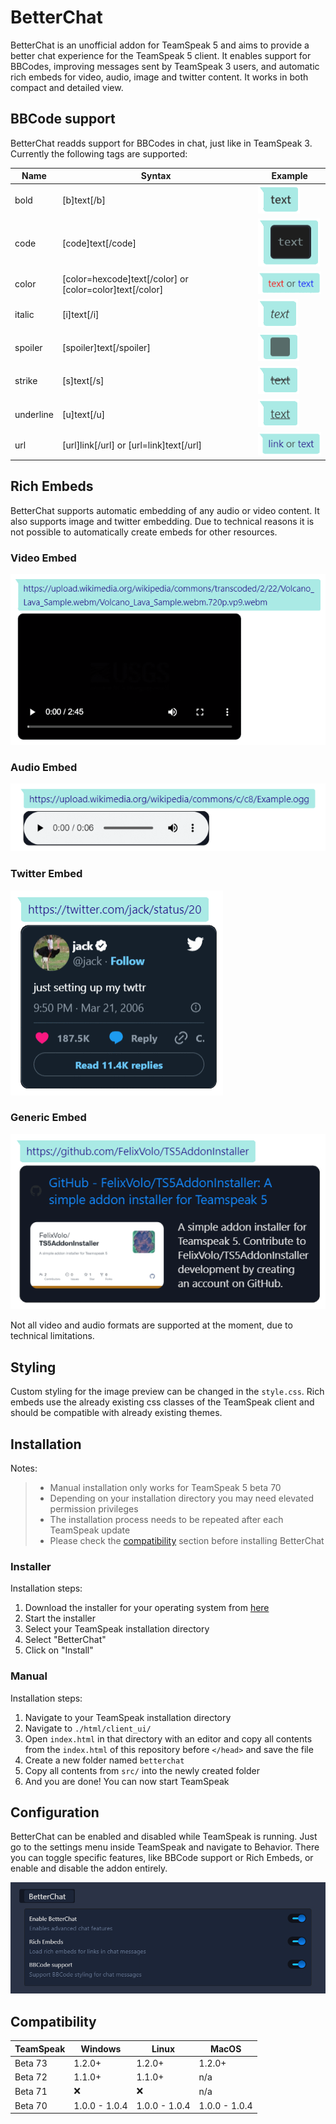 # BetterChat #
BetterChat is an unofficial addon for TeamSpeak 5 and aims to provide a better chat experience for the TeamSpeak 5 client. It enables support for BBCodes, improving messages sent by TeamSpeak 3 users, and automatic rich embeds for video, audio, image and twitter content. It works in both compact and detailed view.

## BBCode support ##  
BetterChat readds support for BBCodes in chat, just like in TeamSpeak 3. Currently the following tags are supported:

| Name | Syntax  | Example |
| ---- | ------- | ------- |
| bold  | [b]text[/b] | ![bold](images/bbcodes/bold.png) |
| code | [code]text[/code] | ![code](images/bbcodes/code.png) |
| color | [color=hexcode]text[/color] or [color=color]text[/color] | ![color](images/bbcodes/color.png) |
| italic | [i]text[/i] | ![italic](images/bbcodes/italic.png) |
| spoiler | [spoiler]text[/spoiler] | ![spoiler](images/bbcodes/spoiler.png) |
| strike | [s]text[/s] | ![strike](images/bbcodes/strike.png) |
| underline | [u]text[/u] | ![underline](images/bbcodes/underline.png) |
| url | [url]link[/url] or [url=link]text[/url] | ![url](images/bbcodes/url.png) |

## Rich Embeds ##
BetterChat supports automatic embedding of any audio or video content. It also supports image and twitter embedding. Due to technical reasons it is not possible to automatically create embeds for other resources.

### Video Embed ###
![Video Embed](images/embeds/video.png)

### Audio Embed ### 
![Audio Embed](images/embeds/audio.png)

### Twitter Embed ###
![Twitter Embed](images/embeds/twitter.png)

### Generic Embed ###
![Generic Embed](images/embeds/generic.png)

Not all video and audio formats are supported at the moment, due to technical limitations.

## Styling ##
Custom styling for the image preview can be changed in the `style.css`.
Rich embeds use the already existing css classes of the TeamSpeak client and should be compatible with already existing themes.

## Installation ##
Notes:
> * Manual installation only works for TeamSpeak 5 beta 70
> * Depending on your installation directory you may need elevated permission privileges
> * The installation process needs to be repeated after each TeamSpeak update
> * Please check the [compatibility](https://github.com/Exopandora/BetterChat#compatibility) section before installing BetterChat

### Installer ###
Installation steps:
1. Download the installer for your operating system from [here](https://github.com/FelixVolo/TS5AddonInstaller/releases)
2. Start the installer
3. Select your TeamSpeak installation directory
4. Select "BetterChat"
5. Click on "Install"

### Manual ###
Installation steps:
1. Navigate to your TeamSpeak installation directory
2. Navigate to `./html/client_ui/`
3. Open `index.html` in that directory with an editor and copy all contents from the `index.html` of this repository before `</head>` and save the file
4. Create a new folder named `betterchat`
5. Copy all contents from `src/` into the newly created folder
6. And you are done! You can now start TeamSpeak

## Configuration ##
BetterChat can be enabled and disabled while TeamSpeak is running.
Just go to the settings menu inside TeamSpeak and navigate to Behavior.
There you can toggle specific features, like BBCode support or Rich Embeds, or enable and disable the addon entirely.

![BetterChat Settings](images/settings.png)

## Compatibility ##
| TeamSpeak | Windows | Linux | MacOS |
| --------- | ------- | ----- | ----- |
| Beta 73 | 1.2.0+ | 1.2.0+ | 1.2.0+ |
| Beta 72 | 1.1.0+ | 1.1.0+ | n/a |
| Beta 71 | ❌ | ❌ | n/a |
| Beta 70 | 1.0.0 - 1.0.4 | 1.0.0 - 1.0.4 | 1.0.0 - 1.0.4 |
